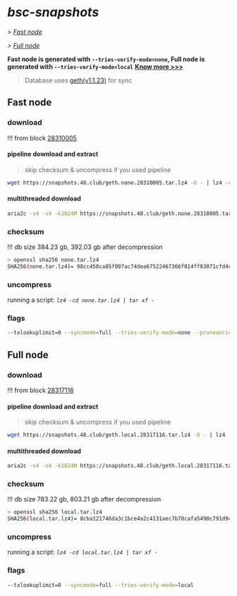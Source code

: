 # *bsc-snapshots*


*\> [Fast node](#fast-node)*

*\> [Full node](#full-node)*

**Fast node is generated with `--tries-verify-mode=none`, Full node is generated with `--tries-verify-mode=local`**
**[Know more >>>](https://github.com/bnb-chain/bsc/pull/926)**

> Database uses [geth(v1.1.23)](https://github.com/bnb-chain/bsc/releases/tag/v1.1.23) for sync


## Fast node

### download

<!-- begin_none -->

!!! from block [28310005](https://bscscan.com/block/28310005)

#### pipeline download and extract
> skip checksum & uncompress if you used pipeline
```bash
wget https://snapshots.48.club/geth.none.28310005.tar.lz4 -O - | lz4 -cd | tar xf -
```

#### multithreaded download

```bash
aria2c -s4 -x4 -k1024M https://snapshots.48.club/geth.none.28310005.tar.lz4 -o none.tar.lz4
```


### checksum

!!! db size 384.23 gb, 392.03 gb after decompression
```bash
> openssl sha256 none.tar.lz4
SHA256(none.tar.lz4)= 98cc450ca85f007ac74dea67522467366f814ff83071cfd4cddf79eae1051142
```

<!-- end_none -->

### uncompress


running a script: _`lz4 -cd none.tar.lz4 | tar xf -`_


### flags


```bash
--txlookuplimit=0 --syncmode=full --tries-verify-mode=none --pruneancient=true --diffblock=5000
```


## Full node


### download

<!-- begin_local -->

!!! from block [28317116](https://bscscan.com/block/28317116)

#### pipeline download and extract
> skip checksum & uncompress if you used pipeline
```bash
wget https://snapshots.48.club/geth.local.28317116.tar.lz4 -O - | lz4 -cd | tar xf -
```

#### multithreaded download

```bash
aria2c -s4 -x4 -k1024M https://snapshots.48.club/geth.local.28317116.tar.lz4 -o local.tar.lz4
```


### checksum

!!! db size 783.22 gb, 803.21 gb after decompression
```bash
> openssl sha256 local.tar.lz4
SHA256(local.tar.lz4)= 8cba121746da3c1bce4a2c4131aec7b78cafa5490c791d94e6cca5ec069173b6
```

<!-- end_local -->


### uncompress


running a script: _`lz4 -cd local.tar.lz4 | tar xf -`_


### flags


```bash
--txlookuplimit=0 --syncmode=full --tries-verify-mode=local
```
